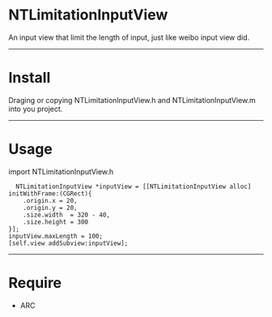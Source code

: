 NTLimitationInputView
=====================

An input view that limit the length of input, just like weibo input view did.

---

Install
=====================
Draging or copying NTLimitationInputView.h and NTLimitationInputView.m into you project.

---

Usage
=====================

import NTLimitationInputView.h   


	  NTLimitationInputView *inputView = [[NTLimitationInputView alloc] initWithFrame:(CGRect){
        .origin.x = 20,
        .origin.y = 20,
        .size.width  = 320 - 40,
        .size.height = 300
    }];
    inputView.maxLength = 100;
    [self.view addSubview:inputView];
    
---

Require
=====================

* ARC